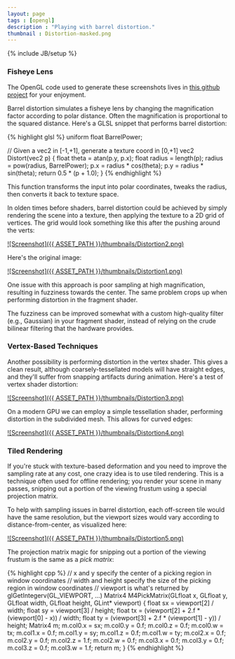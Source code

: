 ```yaml
---
layout: page
tags : [opengl]
description : "Playing with barrel distortion."
thumbnail : Distortion-masked.png
---
```

{% include JB/setup %}

### Fisheye Lens

The OpenGL code used to generate these screenshots lives in [this github project](http://github.com/prideout/distortion) for your enjoyment.

Barrel distortion simulates a fisheye lens by changing the magnification factor according to polar distance.  Often the magnification is proportional to the squared distance.  Here's a GLSL snippet that performs barrel distortion:

{% highlight glsl %}
uniform float BarrelPower;

// Given a vec2 in [-1,+1], generate a texture coord in [0,+1]
vec2 Distort(vec2 p)
{
    float theta  = atan(p.y, p.x);
    float radius = length(p);
    radius = pow(radius, BarrelPower);
    p.x = radius * cos(theta);
    p.y = radius * sin(theta);
    return 0.5 * (p + 1.0);
}
{% endhighlight %}

This function transforms the input into polar coordinates, tweaks the radius, then converts it back to texture space.

In olden times before shaders, barrel distortion could be achieved by simply rendering the scene into a texture, then applying the texture to a 2D grid of vertices.  The grid would look something like this after the pushing around the verts:

[![Screenshot]({{ ASSET_PATH }}/thumbnails/Distortion2.png)](https://github.com/prideout/distortion/raw/master/media/UniformResult.png)

Here's the original image:

[![Screenshot]({{ ASSET_PATH }}/thumbnails/Distortion1.png)](https://github.com/prideout/distortion/raw/master/media/OriginalScene.png)

One issue with this approach is poor sampling at high magnification, resulting in fuzziness towards the center.  The same problem crops up when performing distortion in the fragment shader.

The fuzziness can be improved somewhat with a custom high-quality filter (e.g., Gaussian) in your fragment shader, instead of relying on the crude bilinear filtering that the hardware provides.

### Vertex-Based Techniques

Another possibility is performing distortion in the vertex shader.  This gives a clean result, although coarsely-tessellated models will have straight edges, and they'll suffer from snapping artifacts during animation.  Here's a test of vertex shader distortion:

[![Screenshot]({{ ASSET_PATH }}/thumbnails/Distortion3.png)](https://github.com/prideout/distortion/raw/master/media/VertexWarpingResult.png)

On a modern GPU we can employ a simple tessellation shader, performing distortion in the subdivided mesh.  This allows for curved edges:

[![Screenshot]({{ ASSET_PATH }}/thumbnails/Distortion4.png)](https://github.com/prideout/distortion/raw/master/media/TessWarpingResult.png)

### Tiled Rendering

If you're stuck with texture-based deformation and you need to improve the sampling rate at any cost, one crazy idea is to use tiled rendering.  This is a technique often used for offline rendering; you render your scene in many passes, snipping out a portion of the viewing frustum using a special projection matrix.

To help with sampling issues in barrel distortion, each off-screen tile would have the same resolution, but the viewport sizes would vary according to distance-from-center, as visualized here:

[![Screenshot]({{ ASSET_PATH }}/thumbnails/Distortion5.png)](https://github.com/prideout/distortion/raw/master/media/NonuniformGrid.png)

The projection matrix magic for snipping out a portion of the viewing frustum is the same as a *pick matrix*:

{% highlight cpp %}
// x and y specify the center of a picking region in window coordinates
// width and height specify the size of the picking region in window coordinates
// viewport is what's returned by glGetIntegerv(GL_VIEWPORT, ...)
Matrix4 M4PickMatrix(GLfloat x, GLfloat y, GLfloat width, GLfloat height, GLint* viewport)
{
    float sx = viewport[2] / width;
	float sy = viewport[3] / height;
    float tx = (viewport[2] + 2.f * (viewport[0] - x)) / width;
    float ty = (viewport[3] + 2.f * (viewport[1] - y)) / height;
    Matrix4 m;
    m.col0.x = sx; m.col0.y = 0.f; m.col0.z = 0.f; m.col0.w = tx;
    m.col1.x = 0.f; m.col1.y = sy; m.col1.z = 0.f; m.col1.w = ty;
    m.col2.x = 0.f; m.col2.y = 0.f; m.col2.z = 1.f; m.col2.w = 0.f;
    m.col3.x = 0.f; m.col3.y = 0.f; m.col3.z = 0.f; m.col3.w = 1.f;
	return m;
}
{% endhighlight %}
